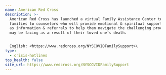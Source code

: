 ```yaml
---
name: American Red Cross
description: >-
  American Red Cross has launched a virtual Family Assistance Center to link
  families to counselors who will provide emotional & spiritual support, as well
  as information & referrals to help them navigate the challenging process they
  may be facing as a result of their loved one’s death.


  English: <https://www.redcross.org/NYSCOVIDFamilySupport>\
type:
  - crisis-hotlines
top_health: false
site_url: https://www.redcross.org/NYSCOVIDFamilySupport
---
```

